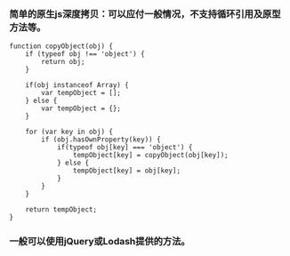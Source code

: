     
### 简单的原生js深度拷贝：可以应付一般情况，不支持循环引用及原型方法等。    
    
    function copyObject(obj) {
        if (typeof obj !== 'object') {
            return obj;
        }

        if(obj instanceof Array) {
            var tempObject = [];
        } else {
            var tempObject = {};
        }

        for (var key in obj) {
            if (obj.hasOwnProperty(key)) {
                if(typeof obj[key] === 'object') {
                    tempObject[key] = copyObject(obj[key]);
                } else {
                    tempObject[key] = obj[key];
                }
            }
        }

        return tempObject;
    }

### 一般可以使用jQuery或Lodash提供的方法。